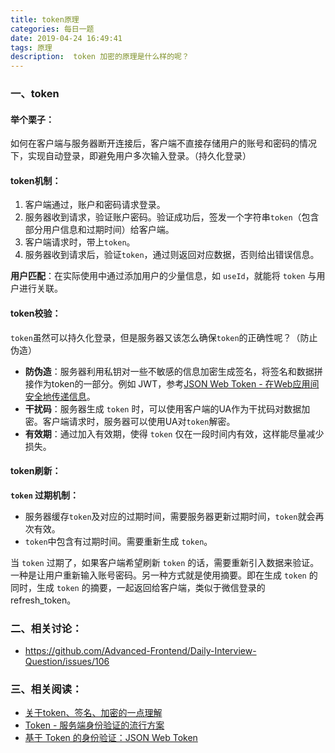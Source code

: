 ```yaml
---
title: token原理
categories: 每日一题
date: 2019-04-24 16:49:41
tags: 原理
description:  token 加密的原理是什么样的呢？
---
```


### 一、token

#### 举个栗子：
如何在客户端与服务器断开连接后，客户端不直接存储用户的账号和密码的情况下，实现自动登录，即避免用户多次输入登录。（持久化登录）

#### token机制：
1. 客户端通过，账户和密码请求登录。
2. 服务器收到请求，验证账户密码。验证成功后，签发一个字符串`token`（包含部分用户信息和过期时间）给客户端。
3. 客户端请求时，带上`token`。
4. 服务器收到请求后，验证`token`，通过则返回对应数据，否则给出错误信息。

**用户匹配**：在实际使用中通过添加用户的少量信息，如 `useId`，就能将 `token` 与用户进行关联。 

#### token校验：

`token`虽然可以持久化登录，但是服务器又该怎么确保`token`的正确性呢？（防止伪造）

- **防伪造**：服务器利用私钥对一些不敏感的信息加密生成签名，将签名和数据拼接作为token的一部分。例如 JWT，参考[JSON Web Token - 在Web应用间安全地传递信息](http://blog.leapoahead.com/2015/09/06/understanding-jwt/)。
- **干扰码**：服务器生成 `token` 时，可以使用客户端的UA作为干扰码对数据加密。客户端请求时，服务器可以使用UA对`token`解密。
- **有效期**：通过加入有效期，使得 `token` 仅在一段时间内有效，这样能尽量减少损失。

#### token刷新：

**`token` 过期机制：**
- 服务器缓存`token`及对应的过期时间，需要服务器更新过期时间，`token`就会再次有效。
- `token`中包含有过期时间。需要重新生成 `token`。

当 `token` 过期了，如果客户端希望刷新 `token` 的话，需要重新引入数据来验证。一种是让用户重新输入账号密码。另一种方式就是使用摘要。即在生成 `token` 的同时，生成 `token` 的摘要，一起返回给客户端，类似于微信登录的 refresh_token。

### 二、相关讨论：

- https://github.com/Advanced-Frontend/Daily-Interview-Question/issues/106

### 三、相关阅读：

- [关于token、签名、加密的一点理解](https://blog.csdn.net/maocai008/article/details/79064542)
- [Token - 服务端身份验证的流行方案](https://www.jianshu.com/p/e0ac7c3067eb)
- [基于 Token 的身份验证：JSON Web Token](https://ninghao.net/blog/2834)
